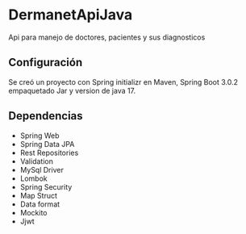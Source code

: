 # DermanetApiJava

Api para manejo de doctores, pacientes y sus diagnosticos

## Configuración

Se creó un proyecto con Spring initializr en Maven, Spring Boot 3.0.2
empaquetado Jar y version de java 17.

## Dependencias

- Spring Web
- Spring Data JPA
- Rest Repositories
- Validation
- MySql Driver
- Lombok
- Spring Security
- Map Struct
- Data format
- Mockito
- Jjwt

